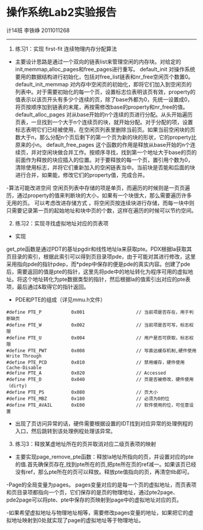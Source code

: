 ﻿操作系统Lab2实验报告
===================
计14班 李铁峥 2011011268

-------------------

1. 练习1：实现 first-fit 连续物理内存分配算法
- 主要设计思路是通过一个双向的链表list来管理空闲的内存块。对给定的init,memmap,alloc_pages和free_pages进行重写。
default_init
对操作系统要用的数据结构进行初始化，包括对free_list链表和nr_free空闲页个数置0。
default_init_memmap
对内存中空闲页的初始化，即将它们加入到空闲页的列表中。对于需要初始化的每一个页，设置标志位表明该页有效，property的值表示以该页开头有多少个连续的页，除了base外都为0，先统一设置成0，将页按顺序加到链表的末尾，再按需修改base的property和nr_free的值。
default_alloc_pages
对从base开始的n个连续的页进行分配。从头开始遍历页表，一旦找到一个大于n个连续页的块，就开始分配。对于分配的项，设置标志表明它们已经被使用，在空闲页列表里删除当前页。如果当前空闲块的页数大于n，那么分配n个页后剩下的第一个页为新的块的形状，它的property比原来的小n。
default_free_pages
这个函数的作用是释放从base开始的n个连续页，并对空闲块做合并工作。按顺序寻找，找到第一个地址大于base的页的前面作为释放的块应插入的位置。对于要释放的每一个页，置引用个数为0，清除使用标志，并将它们重新加入的空闲链表当中。当前块是否能和后面的块进行合并，如果能，修改它们的property值，完成合并。

-算法可能改进空间
空闲页列表中存储的项是单页，而遍历的时候则是一页页遍历，通过property的值来判断块的大小，如果有一个块很大，那么需要遍历许多无用的页。
可以考虑改进存储方式 ，将空闲页按连续块进行存储，而每一块中则只需要记录第一页的起始地址和块中页的个数，这样在遍历的时候可以节约空间。

2. 练习2：实现寻找虚拟地址对应的页表项

- 实现  

get_pte函数是通过PDT的基址pgdir和线性地址la来获取pte。PDX根据la获取其页目录的索引，根据此索引可以得到页目录项pde，由于可能对其进行修改，这里采用指向pde的指针pdep，而*pdep中保存的便是pde的真实内容。创建了pde后，需要返回的值是pte的指针，这里先将pde中的地址转化为程序可用的虚拟地址。将这个地址转化为pte数据类型的指针，然后根据la的值索引出对应的pte表项，最后通过&取得它的指针返回。

- PDE和PTE的组成（详见mmu.h文件）
```
#define PTE_P           0x001                   // 当前项是否存在，用于判断缺页
#define PTE_W           0x002                   // 当前项是否可写，标志权限
#define PTE_U           0x004                   // 用户是否可获取，标志权限
#define PTE_PWT         0x008                   // 写直达缓存机制,硬件使用Write Through
#define PTE_PCD         0x010                   // 禁用缓存，硬件使用Cache-Disable
#define PTE_A           0x020                   // Accessed
#define PTE_D           0x040                   // 页是否被修改，硬件使用（dirty)
#define PTE_PS          0x080                   // 页大小
#define PTE_MBZ         0x180                   // 必须为0的位
#define PTE_AVAIL       0xE00                   // 软件使用的位，可任意设置
```
- 出现了页访问异常的话，硬件需要根据设置的IDT找到对应异常的处理例程的入口，然后跳转到该处理例程处理该异常。

3. 练习3：释放某虚地址所在的页并取消对应二级页表项的映射


- 主要实现page_remove_pte函数：释放la地址所指向的页，并设置对应的pte的值.首先确保页存在,找到pte所在的页,把pte所在页的ref减一。如果该页已经没有ref，那么pte所在的页可以释放。释放pte值指向的页，再清空tlb即可。

-Page的全局变量为pages。
pages变量对应的是每一个页的虚拟地址，而页表项和页目录项都指向一个页，它们保存的是页的物理地址，通过pte2page、pde2page可以将pte、pte中保存的页映射到page中的虚拟地址对应的页。

-如果希望虚拟地址与物理地址相等，需要修改pages变量的地址，如果把它的虚拟地址映射到0处就实现了page的虚拟地址等于物理地址。